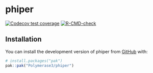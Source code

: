 
# phiper

<!-- badges: start -->
[![Codecov test coverage](https://codecov.io/gh/Polymerase3/phiper/graph/badge.svg)](https://app.codecov.io/gh/Polymerase3/phiper)
[![R-CMD-check](https://github.com/Polymerase3/phiper/actions/workflows/R-CMD-check.yaml/badge.svg)](https://github.com/Polymerase3/phiper/actions/workflows/R-CMD-check.yaml)
<!-- badges: end -->

## Installation

You can install the development version of phiper from [GitHub](https://github.com/) with:

``` r
# install.packages("pak")
pak::pak("Polymerase3/phiper")
```

